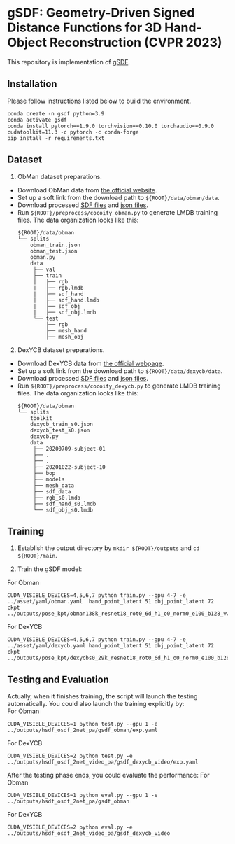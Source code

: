 # gSDF: Geometry-Driven Signed Distance Functions for 3D Hand-Object Reconstruction (CVPR 2023)

This repository is implementation of [gSDF](https://arxiv.org/abs/2304.11970).

## Installation
Please follow instructions listed below to build the environment.
```
conda create -n gsdf python=3.9
conda activate gsdf
conda install pytorch==1.9.0 torchvision==0.10.0 torchaudio==0.9.0 cudatoolkit=11.3 -c pytorch -c conda-forge
pip install -r requirements.txt
```
## Dataset
1. ObMan dataset preparations. 
- Download ObMan data from [the official website](https://www.di.ens.fr/willow/research/obman/data/requestaccess.php).
- Set up a soft link from the download path to `${ROOT}/data/obman/data`.
- Download processed [SDF files](https://drive.google.com/drive/folders/1GjFJBJlbJxeYrExtcYEdhAaeH-wLZOIF) and [json files](https://drive.google.com/drive/folders/1DBzG9J0uLzCy4A6W6Uq6Aq4JNAHiiNJQ).
- Run `${ROOT}/preprocess/cocoify_obman.py` to generate LMDB training files. The data organization looks like this: 
   ```
   ${ROOT}/data/obman
   └── splits
       obman_train.json
       obman_test.json
       obman.py
       data
        ├── val
        ├── train
        |   ├── rgb
        |   ├── rgb.lmdb
        |   ├── sdf_hand
        |   ├── sdf_hand.lmdb
        |   ├── sdf_obj
        |   ├── sdf_obj.lmdb
        └── test
            ├── rgb
            ├── mesh_hand
            ├── mesh_obj
   ```

2. DexYCB dataset preparations. 
- Download DexYCB data from [the official webpage](https://dex-ycb.github.io/).
- Set up a soft link from the download path to `${ROOT}/data/dexycb/data`.
- Download processed [SDF files](https://drive.google.com/drive/folders/15yjzjYcqyOiIbX-6uaeYOezVH4stDTCG) and [json files](https://drive.google.com/drive/folders/1qULhMx1PrnXkihrPacIFzLOT5H2FZSj7).
- Run `${ROOT}/preprocess/cocoify_dexycb.py` to generate LMDB training files. The data organization looks like this: 
   ```
   ${ROOT}/data/obman
   └── splits
       toolkit
       dexycb_train_s0.json
       dexycb_test_s0.json
       dexycb.py
       data
        ├── 20200709-subject-01
        ├── .
        ├── .
        ├── 20201022-subject-10
        ├── bop
        ├── models
        ├── mesh_data
        ├── sdf_data
        ├── rgb_s0.lmdb
        ├── sdf_hand_s0.lmdb
        └── sdf_obj_s0.lmdb
   ```

## Training
1. Establish the output directory by `mkdir ${ROOT}/outputs` and `cd ${ROOT}/main`.

2. Train the gSDF model:

For Obman
```
CUDA_VISIBLE_DEVICES=4,5,6,7 python train.py --gpu 4-7 -e ../asset/yaml/obman.yaml  hand_point_latent 51 obj_point_latent 72 ckpt ../outputs/pose_kpt/obman138k_resnet18_rot0_6d_h1_o0_norm0_e100_b128_vw1.0_ocrw0.0_how1.0_sow0.0/model_dump
```

For DexYCB
```
CUDA_VISIBLE_DEVICES=4,5,6,7 python train.py --gpu 4-7 -e ../asset/yaml/dexycb.yaml hand_point_latent 51 obj_point_latent 72 ckpt ../outputs/pose_kpt/dexycbs0_29k_resnet18_rot0_6d_h1_o0_norm0_e100_b128_vw1.0_ocrw0.0_how1.0_sow0.0/model_dump/snapshot_99.pth.tar
```

## Testing and Evaluation
Actually, when it finishes training, the script will launch the testing automatically. You could also launch the training explicitly by:\
For Obman
```
CUDA_VISIBLE_DEVICES=1 python test.py --gpu 1 -e ../outputs/hsdf_osdf_2net_pa/gsdf_obman/exp.yaml
```
For DexYCB
```
CUDA_VISIBLE_DEVICES=2 python test.py -e ../outputs/hsdf_osdf_2net_video_pa/gsdf_dexycb_video/exp.yaml
```
After the testing phase ends, you could evaluate the performance:
For Obman
```
CUDA_VISIBLE_DEVICES=1 python eval.py --gpu 1 -e ../outputs/hsdf_osdf_2net_pa/gsdf_obman
```
For DexYCB
```
CUDA_VISIBLE_DEVICES=2 python eval.py -e ../outputs/hsdf_osdf_2net_video_pa/gsdf_dexycb_video
```